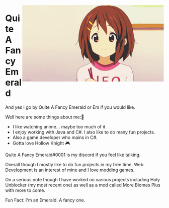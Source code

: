 <img align="right" src="https://github.com/QuiteAFancyEmerald/QuiteAFancyEmerald/blob/master/yuihawhack.gif?raw=true" width="450"></img>

# Quite A Fancy Emerald
And yes I go by Quite A Fancy Emerald or Em if you would like.

Well here are some things about me:🌺

- I like watching anime... maybe too much of it.
- I enjoy working with Java and C#. I also like to do many fun projects. 
- Also a game developer who mains in C#. 
- Gotta love Hollow Knight 🎮

Quite A Fancy Emerald#0001 is my discord if you feel like talking.

Overall though I mostly like to do fun projects in my free time. Web Development is an interest of mine and I love modding games.

On a serious note though I have worked on various projects including Holy Unblocker (my most recent one) as well as a mod called More Biomes Plus with more to come.

Fun Fact: I'm an Emerald. A fancy one.

